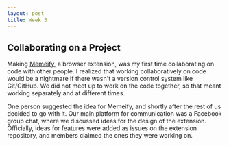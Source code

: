 ```yaml
---
layout: post
title: Week 3
---
```


## Collaborating on a Project

Making [Memeify](https://github.com/nyu-ossd-s19/memeify-team-1), a browser extension, was my first time collaborating on code with other people. I realized that working collaboratively on code would be a nightmare if there wasn't a version control system like Git/GitHub. We did not meet up to work on the code together, so that meant working separately and at different times.

One person suggested the idea for Memeify, and shortly after the rest of us decided to go with it. Our main platform for communication was a Facebook group chat, where we discussed ideas for the design of the extension. Officially, ideas for features were added as issues on the extension repository, and members claimed the ones they were working on.